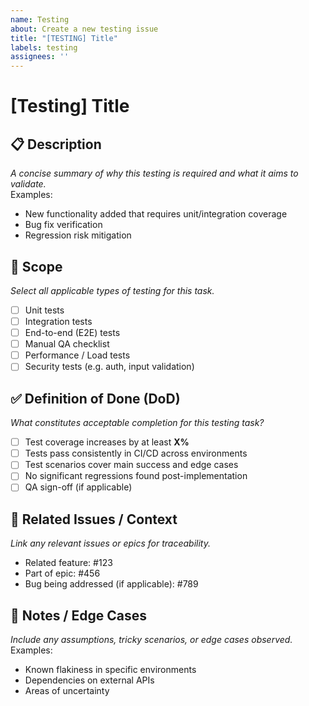 ```yaml
---
name: Testing
about: Create a new testing issue
title: "[TESTING] Title"
labels: testing
assignees: ''
---
```

# [Testing] Title

## 📋 Description
_A concise summary of why this testing is required and what it aims to validate._  
Examples:
- New functionality added that requires unit/integration coverage
- Bug fix verification
- Regression risk mitigation

## 🧭 Scope
_Select all applicable types of testing for this task._

- [ ] Unit tests
- [ ] Integration tests
- [ ] End-to-end (E2E) tests
- [ ] Manual QA checklist
- [ ] Performance / Load tests
- [ ] Security tests (e.g. auth, input validation)

## ✅ Definition of Done (DoD)
_What constitutes acceptable completion for this testing task?_

- [ ] Test coverage increases by at least **X%**
- [ ] Tests pass consistently in CI/CD across environments
- [ ] Test scenarios cover main success and edge cases
- [ ] No significant regressions found post-implementation
- [ ] QA sign-off (if applicable)

## 🔁 Related Issues / Context
_Link any relevant issues or epics for traceability._

- Related feature: #123
- Part of epic: #456
- Bug being addressed (if applicable): #789

## 📝 Notes / Edge Cases
_Include any assumptions, tricky scenarios, or edge cases observed._  
Examples:
- Known flakiness in specific environments
- Dependencies on external APIs
- Areas of uncertainty